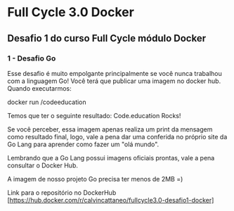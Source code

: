 # Full Cycle 3.0 Docker

## Desafio 1 do curso Full Cycle módulo Docker

### 1 - Desafio Go
Esse desafio é muito empolgante principalmente se você nunca trabalhou com a linguagem Go!
Você terá que publicar uma imagem no docker hub. Quando executarmos:

docker run <seu-user>/codeeducation

Temos que ter o seguinte resultado: Code.education Rocks!

Se você perceber, essa imagem apenas realiza um print da mensagem como resultado final, logo, vale a pena dar uma conferida no próprio site da Go Lang para aprender como fazer um "olá mundo".

Lembrando que a Go Lang possui imagens oficiais prontas, vale a pena consultar o Docker Hub.

A imagem de nosso projeto Go precisa ter menos de 2MB =)

Link para o repositório no DockerHub [https://hub.docker.com/r/calvincattaneo/fullcycle3.0-desafio1-docker]